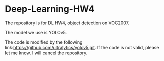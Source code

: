 # Deep-Learning-HW4
The repository is for DL HW4, object detection on VOC2007.

The model we use is YOLOv5. 

The code is modified by the following link:https://github.com/ultralytics/yolov5.git.
If the code is not valid, please let me know. 
I will cancel the repository.

